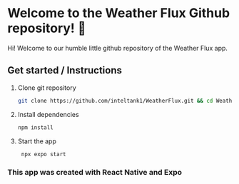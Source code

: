 # Welcome to the Weather Flux Github repository! 👋

Hi! Welcome to our humble little github repository of the Weather Flux app.

## Get started / Instructions

1. Clone git repository

   ```bash
   git clone https://github.com/inteltank1/WeatherFlux.git && cd WeatherFlux
   ```

2. Install dependencies

   ```bash
   npm install
   ```

3. Start the app

   ```bash
    npx expo start
   ```

### This app was created with React Native and Expo
